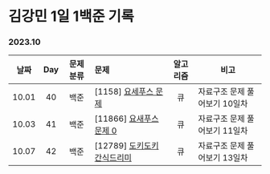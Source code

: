 # 김강민 1일 1백준 기록

### 2023.10

| 날짜  | Day | 문제 분류 | 문제                                            | 알고리즘 | 비고                          |
| :---: | :-: | :-------: | :---------------------------------------------- | :------: | ----------------------------- |
| 10.01 | 40  |   백준    | [1158] [요세푸스 문제](./Month_10/1001/)        |    큐    | 자료구조 문제 풀어보기 10일차 |
| 10.03 | 41  |   백준    | [11866] [요새푸스 문제 0](./Month_10/1003/)     |    큐    | 자료구조 문제 풀어보기 11일차 |
| 10.07 | 42  |   백준    | [12789] [도키도키 간식드리미](./Month_10/1007/) |    큐    | 자료구조 문제 풀어보기 13일차 |
